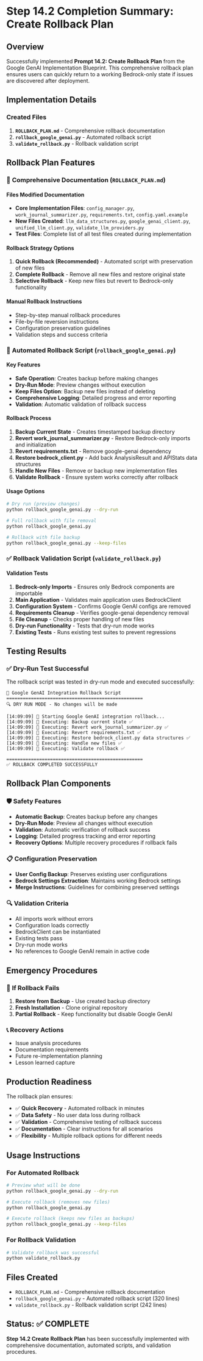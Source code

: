 # Step 14.2 Completion Summary: Create Rollback Plan

## Overview
Successfully implemented **Prompt 14.2: Create Rollback Plan** from the Google GenAI Implementation Blueprint. This comprehensive rollback plan ensures users can quickly return to a working Bedrock-only state if issues are discovered after deployment.

## Implementation Details

### Created Files
1. **`ROLLBACK_PLAN.md`** - Comprehensive rollback documentation
2. **`rollback_google_genai.py`** - Automated rollback script
3. **`validate_rollback.py`** - Rollback validation script

## Rollback Plan Features

### 📖 **Comprehensive Documentation (`ROLLBACK_PLAN.md`)**

#### Files Modified Documentation
- **Core Implementation Files**: `config_manager.py`, `work_journal_summarizer.py`, `requirements.txt`, `config.yaml.example`
- **New Files Created**: `llm_data_structures.py`, `google_genai_client.py`, `unified_llm_client.py`, `validate_llm_providers.py`
- **Test Files**: Complete list of all test files created during implementation

#### Rollback Strategy Options
1. **Quick Rollback (Recommended)** - Automated script with preservation of new files
2. **Complete Rollback** - Remove all new files and restore original state
3. **Selective Rollback** - Keep new files but revert to Bedrock-only functionality

#### Manual Rollback Instructions
- Step-by-step manual rollback procedures
- File-by-file reversion instructions
- Configuration preservation guidelines
- Validation steps and success criteria

### 🔄 **Automated Rollback Script (`rollback_google_genai.py`)**

#### Key Features
- **Safe Operation**: Creates backup before making changes
- **Dry-Run Mode**: Preview changes without execution
- **Keep Files Option**: Backup new files instead of deleting
- **Comprehensive Logging**: Detailed progress and error reporting
- **Validation**: Automatic validation of rollback success

#### Rollback Process
1. **Backup Current State** - Creates timestamped backup directory
2. **Revert work_journal_summarizer.py** - Restore Bedrock-only imports and initialization
3. **Revert requirements.txt** - Remove google-genai dependency
4. **Restore bedrock_client.py** - Add back AnalysisResult and APIStats data structures
5. **Handle New Files** - Remove or backup new implementation files
6. **Validate Rollback** - Ensure system works correctly after rollback

#### Usage Options
```bash
# Dry run (preview changes)
python rollback_google_genai.py --dry-run

# Full rollback with file removal
python rollback_google_genai.py

# Rollback with file backup
python rollback_google_genai.py --keep-files
```

### ✅ **Rollback Validation Script (`validate_rollback.py`)**

#### Validation Tests
1. **Bedrock-only Imports** - Ensures only Bedrock components are importable
2. **Main Application** - Validates main application uses BedrockClient
3. **Configuration System** - Confirms Google GenAI configs are removed
4. **Requirements Cleanup** - Verifies google-genai dependency removal
5. **File Cleanup** - Checks proper handling of new files
6. **Dry-run Functionality** - Tests that dry-run mode works
7. **Existing Tests** - Runs existing test suites to prevent regressions

## Testing Results

### ✅ **Dry-Run Test Successful**
The rollback script was tested in dry-run mode and executed successfully:

```
🔄 Google GenAI Integration Rollback Script
==================================================
🔍 DRY RUN MODE - No changes will be made

[14:09:09] 🔄 Starting Google GenAI integration rollback...
[14:09:09] 🔄 Executing: Backup current state ✅
[14:09:09] 🔄 Executing: Revert work_journal_summarizer.py ✅
[14:09:09] 🔄 Executing: Revert requirements.txt ✅
[14:09:09] 🔄 Executing: Restore bedrock_client.py data structures ✅
[14:09:09] 🔄 Executing: Handle new files ✅
[14:09:09] 🔄 Executing: Validate rollback ✅

==================================================
✅ ROLLBACK COMPLETED SUCCESSFULLY
```

## Rollback Plan Components

### 🛡️ **Safety Features**
- **Automatic Backup**: Creates backup before any changes
- **Dry-Run Mode**: Preview all changes without execution
- **Validation**: Automatic verification of rollback success
- **Logging**: Detailed progress tracking and error reporting
- **Recovery Options**: Multiple recovery procedures if rollback fails

### 📋 **Configuration Preservation**
- **User Config Backup**: Preserves existing user configurations
- **Bedrock Settings Extraction**: Maintains working Bedrock settings
- **Merge Instructions**: Guidelines for combining preserved settings

### 🔍 **Validation Criteria**
- All imports work without errors
- Configuration loads correctly
- BedrockClient can be instantiated
- Existing tests pass
- Dry-run mode works
- No references to Google GenAI remain in active code

## Emergency Procedures

### 🚨 **If Rollback Fails**
1. **Restore from Backup** - Use created backup directory
2. **Fresh Installation** - Clone original repository
3. **Partial Rollback** - Keep functionality but disable Google GenAI

### 📞 **Recovery Actions**
- Issue analysis procedures
- Documentation requirements
- Future re-implementation planning
- Lesson learned capture

## Production Readiness

The rollback plan ensures:
- ✅ **Quick Recovery** - Automated rollback in minutes
- ✅ **Data Safety** - No user data loss during rollback
- ✅ **Validation** - Comprehensive testing of rollback success
- ✅ **Documentation** - Clear instructions for all scenarios
- ✅ **Flexibility** - Multiple rollback options for different needs

## Usage Instructions

### For Automated Rollback
```bash
# Preview what will be done
python rollback_google_genai.py --dry-run

# Execute rollback (removes new files)
python rollback_google_genai.py

# Execute rollback (keeps new files as backups)
python rollback_google_genai.py --keep-files
```

### For Rollback Validation
```bash
# Validate rollback was successful
python validate_rollback.py
```

## Files Created
- `ROLLBACK_PLAN.md` - Comprehensive rollback documentation
- `rollback_google_genai.py` - Automated rollback script (320 lines)
- `validate_rollback.py` - Rollback validation script (242 lines)

## Status: ✅ COMPLETE
**Step 14.2 Create Rollback Plan** has been successfully implemented with comprehensive documentation, automated scripts, and validation procedures.